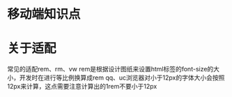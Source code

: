 # 移动端知识点

# 关于适配
 常见的适配rem、rm、vw
 rem是根据设计图纸来设置html标签的font-size的大小，开发时在进行等比例换算成rem
 qq、uc浏览器对小于12px的字体大小会按照12px来计算，这点需要注意计算出的1rem不要小于12px